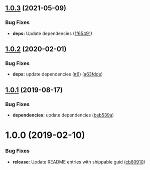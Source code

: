 ## [1.0.3](https://github.com/phil-mitchell/exegesis-plugin-context/compare/v1.0.2...v1.0.3) (2021-05-09)


### Bug Fixes

* **deps:** Update dependencies ([1f65491](https://github.com/phil-mitchell/exegesis-plugin-context/commit/1f6549199d118a81a11a981cd4f64657bb36577c))

## [1.0.2](https://github.com/phil-mitchell/exegesis-plugin-context/compare/v1.0.1...v1.0.2) (2020-02-01)


### Bug Fixes

* **deps:** update dependencies ([#6](https://github.com/phil-mitchell/exegesis-plugin-context/issues/6)) ([a63fdde](https://github.com/phil-mitchell/exegesis-plugin-context/commit/a63fdde1457a476be5e0ec919a77a65410fbe60f))

## [1.0.1](https://github.com/phil-mitchell/exegesis-plugin-context/compare/v1.0.0...v1.0.1) (2019-08-17)


### Bug Fixes

* **dependencies:** update dependencies ([beb539a](https://github.com/phil-mitchell/exegesis-plugin-context/commit/beb539a))

# 1.0.0 (2019-02-10)


### Bug Fixes

* **release:** Update README entries with shippable guid ([cb60910](https://github.com/phil-mitchell/exegesis-plugin-context/commit/cb60910))
